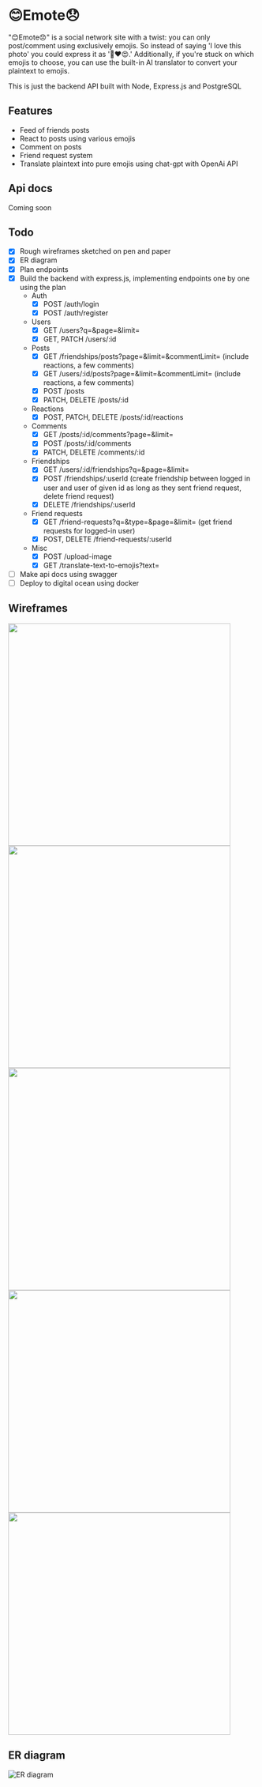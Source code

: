 # 😊Emote😞
"😊Emote😞" is a social network site with a twist: you can only post/comment using exclusively emojis. So instead of saying
'I love this photo' you could express it as '📸❤️😍.' Additionally, if you're stuck on which emojis to choose, you can
use the built-in AI translator to convert your plaintext to emojis.

This is just the backend API built with Node, Express.js and PostgreSQL

## Features
- Feed of friends posts
- React to posts using various emojis
- Comment on posts
- Friend request system
- Translate plaintext into pure emojis using chat-gpt with OpenAi API 

## Api docs
Coming soon

## Todo
- [x] Rough wireframes sketched on pen and paper
- [x] ER diagram
- [x] Plan endpoints
- [x] Build the backend with express.js, implementing endpoints one by one using the plan
    - Auth
        - [x] POST /auth/login
        - [x] POST /auth/register
    - Users
        - [x] GET /users?q=&page=&limit=
        - [x] GET, PATCH /users/:id
    - Posts
        - [x] GET /friendships/posts?page=&limit=&commentLimit= (include reactions, a few comments)
        - [x] GET /users/:id/posts?page=&limit=&commentLimit= (include reactions, a few comments)
        - [x] POST /posts
        - [x] PATCH, DELETE /posts/:id
    - Reactions
        - [x] POST, PATCH, DELETE /posts/:id/reactions
    - Comments
        - [x] GET /posts/:id/comments?page=&limit=
        - [x] POST /posts/:id/comments
        - [x] PATCH, DELETE /comments/:id
    - Friendships
        - [x] GET /users/:id/friendships?q=&page=&limit=
        - [x] POST /friendships/:userId (create friendship between logged in user and user of given id as long as they sent friend request, delete friend request)
        - [x] DELETE /friendships/:userId
    - Friend requests
        - [x] GET /friend-requests?q=&type=&page=&limit= (get friend requests for logged-in user)
        - [x] POST, DELETE /friend-requests/:userId
    - Misc
        - [x] POST /upload-image
        - [x] GET /translate-text-to-emojis?text=
- [ ] Make api docs using swagger
- [ ] Deploy to digital ocean using docker

## Wireframes
<img src="./docs/1.jpg" width="450">
<img src="./docs/2.jpg" width="450">
<img src="./docs/3.jpg" width="450">
<img src="./docs/4.jpg" width="450">
<img src="./docs/5.jpg" width="450">

## ER diagram
![ER diagram](./docs/er-diagram.png)
